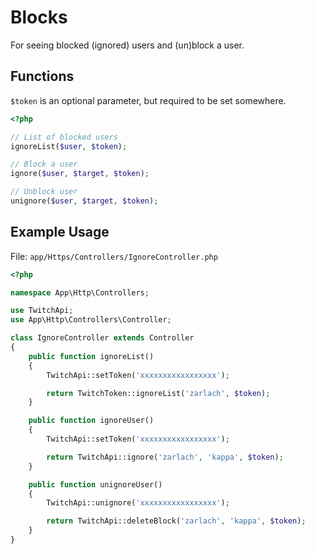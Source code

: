 # Blocks

For seeing blocked (ignored) users and (un)block a user.

## Functions
```$token``` is an optional parameter, but required to be set somewhere.

```php
<?php

// List of blocked users
ignoreList($user, $token);

// Block a user
ignore($user, $target, $token);

// Unblock user
unignore($user, $target, $token);

```

## Example Usage

File: ```app/Https/Controllers/IgnoreController.php```

```php
<?php

namespace App\Http\Controllers;

use TwitchApi;
use App\Http\Controllers\Controller;

class IgnoreController extends Controller
{
    public function ignoreList()
    {
        TwitchApi::setToken('xxxxxxxxxxxxxxxxx');

        return TwitchToken::ignoreList('zarlach', $token);
    }

    public function ignoreUser()
    {
        TwitchApi::setToken('xxxxxxxxxxxxxxxxx');

        return TwitchApi::ignore('zarlach', 'kappa', $token);
    }

    public function unignoreUser()
    {
        TwitchApi::unignore('xxxxxxxxxxxxxxxxx');

        return TwitchApi::deleteBlock('zarlach', 'kappa', $token);
    }
}
```
